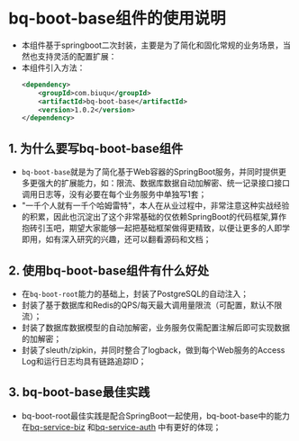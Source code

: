 # bq-boot-base组件的使用说明
- 本组件基于springboot二次封装，主要是为了简化和固化常规的业务场景，当然也支持灵活的配置扩展：
- 本组件引入方法：
    ```xml
    <dependency>
        <groupId>com.biuqu</groupId>
        <artifactId>bq-boot-base</artifactId>
        <version>1.0.2</version>
    </dependency>
    ```

## 1. 为什么要写bq-boot-base组件

- `bq-boot-base`就是为了简化基于Web容器的SpringBoot服务，并同时提供更多更强大的扩展能力，如：限流、数据库数据自动加解密、统一记录接口接口调用日志等，没有必要在每个业务服务中单独写1套；
- "一千个人就有一千个哈姆雷特"，本人在从业过程中，非常注意这种实战经验的积累，因此也沉淀出了这个非常基础的仅依赖SpringBoot的代码框架,算作抱砖引玉吧，期望大家能够一起把基础框架做得更精致，以便让更多的人即学即用，如有深入研究的兴趣，还可以翻看源码和文档；

## 2. 使用bq-boot-base组件有什么好处

- 在`bq-boot-root`能力的基础上，封装了PostgreSQL的自动注入；
- 封装了基于数据库和Redis的QPS/每天最大调用量限流（可配置，默认不限流）；
- 封装了数据库数据模型的自动加解密，业务服务仅需配置注解后即可实现数据的加解密；
- 封装了sleuth/zipkin，并同时整合了logback，做到每个Web服务的Access Log和运行日志均具有链路追踪ID；

## 3. bq-boot-base最佳实践
- bq-boot-root最佳实践是配合SpringBoot一起使用，bq-boot-base中的能力在[bq-service-biz](https://github.com/woollay/bq-service-biz) 和[bq-service-auth](https://github.com/woollay/bq-service-auth) 中有更好的体现；


